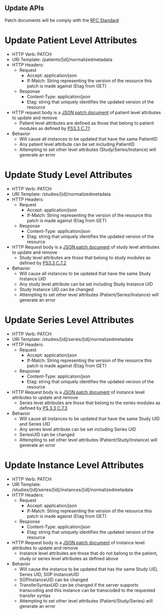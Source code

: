 Update APIs
-----------

Patch documents will be comply with the [RFC Standard](https://www.rfc-editor.org/rfc/rfc7396)

# Update Patient Level Attributes 
  - HTTP Verb: PATCH 
  - URI Template: /patients/[id]/normalizedmetadata
  - HTTP Headers:
    - Request
      - Accept: application/json
      - If-Match: String representing the version of the resource this patch is made against (Etag from GET)
    - Response
      - Content-Type: application/json
      - Etag: string that uniquely identifies the updated version of the resource 
  - HTTP request body is a [JSON patch document](ttps://www.rfc-editor.org/rfc/rfc73) of patient level attributes to update and remove 
    - Patient level attributes are defined as those that belong to patient modules as defined by [PS3.3 C.7.1](https://dicom.nema.org/medical/dicom/current/output/chtml/part03/sect_C.7.html#sect_C.7.1)
  - Behavior
    - Will cause all instances to be updated that have the same PatientID
    - Any patient level attribute can be set including PatientID
    - Attempting to set other level attributes (Study/Series/Instance) will generate an error 

# Update Study Level Attributes 
  - HTTP Verb: PATCH 
  - URI Template: /studies/[id]/normalizedmetadata
  - HTTP Headers:
    - Request
      - Accept: application/json
      - If-Match: String representing the version of the resource this patch is made against (Etag from GET)
    - Response
      - Content-Type: application/json
      - Etag: string that uniquely identifies the updated version of the resource 
  - HTTP Request body is a [JSON patch document](https://www.rfc-editor.org/rfc/rfc73) of study level attributes to update and remove 
    - Study level attributes are those that belong to study modules as defined by [PS3.3 C.7.2](https://dicom.nema.org/medical/dicom/current/output/chtml/part03/sect_C.7.2.html)
  - Behavior
    - Will cause all instances to be updated that have the same Study Instance UID 
    - Any study level attribute can be set including Study Instance UID 
    - Study Instance UID can be changed
    - Attempting to set other level attributes (Patient/Series/Instance) will generate an error 

# Update Series Level Attributes
  - HTTP Verb: PATCH 
  - URI Template: /studies/[id]/series/[id]/normalizedmetadata
  - HTTP Headers:
    - Request
      - Accept: application/json
      - If-Match: String representing the version of the resource this patch is made against (Etag from GET)
    - Response
      - Content-Type: application/json
      - Etag: string that uniquely identifies the updated version of the resource 
  - HTTP Request body is a [JSON patch document](https://www.rfc-editor.org/rfc/rfc73 ) of instance level attributes to update and remove 
    - Series level attributes are those that belong to the series modules as defined by [PS 3.3 C.7.3](https://dicom.nema.org/medical/dicom/current/output/chtml/part03/sect_C.7.3.html)
  - Behavior
    - Will cause all instances to be updated that have the same Study UID and Series UID 
    - Any series level attribute can be set including Series UID 
    - SeriesUID can be changed
    - Attempting to set other level attributes (Patient/Study/Instance) will generate an error 

# Update Instance Level Attributes 
  - HTTP Verb: PATCH 
  - URI Template: /studies/[id]/series/[id]/instances/[id]/normalizedmetadata
  - HTTP Headers:
    - Request
      - Accept: application/json
      - If-Match: String representing the version of the resource this patch is made against (Etag from GET)
    - Response
      - Content-Type: application/json
      - Etag: string that uniquely identifies the updated version of the resource 
  - HTTP Request body is a [JSON patch document](https://www.rfc-editor.org/rfc/rfc73) of instance level attributes to update and remove 
    - Instance level attributes are those that do not belong to the patient, study or series level attributes as defined above
  - Behavior
    - Will cause the instance to be updated that has the same Study UID, Series UID, SOP InstanceUID 
    - SOPInstanceUID can be changed
    - TransferSyntaxUID can be changed if the server supports transcoding and this instance can be transcoded to the requested transfer syntax
    - Attempting to set other level attributes (Patient/Study/Series) will generate an error 

